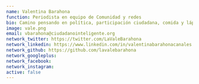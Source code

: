 ```yaml
---
name: Valentina Barahona
function: Periodista en equipo de Comunidad y redes
bio: Camino pensando en política, participación ciudadana, comida y lápices de colores.
image: vale.png
email: vbarahona@ciudadanointeligente.org
network_twitter: https://twitter.com/LaValeBarahona
network_linkedin: https://www.linkedin.com/in/valentinabarahonacanales
network_github: https://github.com/lavalebarahona
network_googleplus:
network_facebook:
network_instagram:
active: false
---
```

